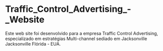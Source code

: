 # Traffic_Control_Advertising_-_Website

Este web site foi desenvolvido para a empresa Traffic Control Advertising, especializado em estratégias Multi-channel sediado em Jacksonville Jacksonville Flórida - EUA.


